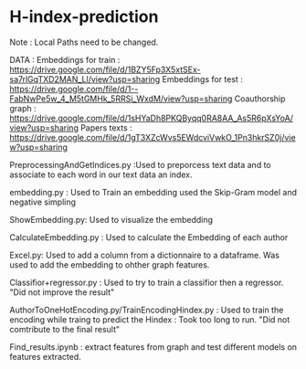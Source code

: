 # H-index-prediction


Note : Local Paths need to be changed.

DATA :
Embeddings for train : https://drive.google.com/file/d/1BZY5Fp3X5xtSEx-sa7rlGqTXD2MAN_Ll/view?usp=sharing
Embeddings for test : https://drive.google.com/file/d/1--FabNwPe5w_4_M5tGMHk_5RRSi_WxdM/view?usp=sharing
Coauthorship graph : https://drive.google.com/file/d/1sHYaDh8PKQByqq0RA8AA_As5R6pXsYoA/view?usp=sharing
Papers texts : https://drive.google.com/file/d/1gT3XZcWvs5EWdcviVwkO_1Pn3hkrSZ0j/view?usp=sharing

PreprocessingAndGetIndices.py :Used to preporcess text data and to associate to each word in our text data an index.

embedding.py : Used to Train an embedding used the Skip-Gram model and negative simpling

ShowEmbedding.py: Used to visualize the embedding

CalculateEmbedding.py : Used to calculate the Embedding of each author


Excel.py: Used to add a column from a dictionnaire to a dataframe. Was used to add the embedding to ohther graph features.

Classifior+regressor.py : Used to try to train a classifior then a regressor. "Did not improve the result"

AuthorToOneHotEncoding.py/TrainEncodingHindex.py : Used to train the encoding while traing to predict the Hindex : Took too long to run. "Did not comtribute to the final result"

Find_results.ipynb : extract features from graph and test different models on features extracted.
